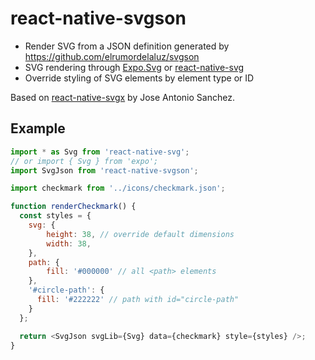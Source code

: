 # react-native-svgson

 - Render SVG from a JSON definition generated by https://github.com/elrumordelaluz/svgson
 - SVG rendering through [Expo.Svg](https://docs.expo.io/versions/latest/sdk/svg) or [react-native-svg](https://github.com/react-native-community/react-native-svg)
 - Override styling of SVG elements by element type or ID

Based on [react-native-svgx](https://github.com/jasancheg/react-native-svgx) by Jose Antonio Sanchez.


## Example

```javascript
import * as Svg from 'react-native-svg';
// or import { Svg } from 'expo';
import SvgJson from 'react-native-svgson';

import checkmark from '../icons/checkmark.json';

function renderCheckmark() {
  const styles = {
    svg: {
        height: 38, // override default dimensions
        width: 38,
    },
    path: {
        fill: '#000000' // all <path> elements
    },
    '#circle-path': {
      fill: '#222222' // path with id="circle-path"
    }
  };

  return <SvgJson svgLib={Svg} data={checkmark} style={styles} />;
}
```
